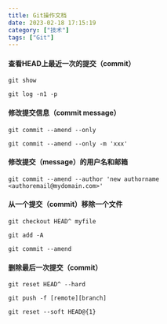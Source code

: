 ```yaml
---
title: Git操作文档
date: 2023-02-18 17:15:19
category: ["技术"]
tags: ["Git"]
---
```


#### 查看HEAD上最近一次的提交（commit） ####
```
git show

git log -n1 -p
```

#### 修改提交信息（commit message） ####
```text
git commit --amend --only

git commit --amend --only -m 'xxx'
```

#### 修改提交（message）的用户名和邮箱 ####
```
git commit --amend --author 'new authorname <authoremail@mydomain.com>'
```

#### 从一个提交（commit）移除一个文件 ####
```
git checkout HEAD^ myfile

git add -A

git commit --amend
```

#### 删除最后一次提交（commit） ####
```
git reset HEAD^ --hard

git push -f [remote][branch]

git reset --soft HEAD@{1}
```
<!--more-->
